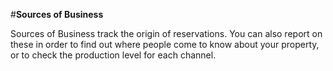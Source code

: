 
#**Sources of Business**  

Sources of Business track the origin of reservations. You can also report on these in order to find out where people come to know about your property, or to check the production level for each channel.
